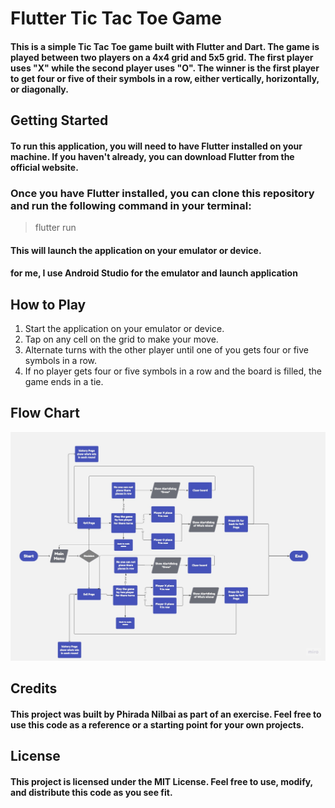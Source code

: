 # Flutter Tic Tac Toe Game
#### This is a simple Tic Tac Toe game built with Flutter and Dart. The game is played between two players on a 4x4 grid and 5x5 grid. The first player uses "X" while the second player uses "O". The winner is the first player to get four or five of their symbols in a row, either vertically, horizontally, or diagonally.

## Getting Started
#### To run this application, you will need to have Flutter installed on your machine. If you haven't already, you can download Flutter from the official website.

### Once you have Flutter installed, you can clone this repository and run the following command in your terminal:

> flutter run

#### This will launch the application on your emulator or device.
#### for me, I use Android Studio for the emulator and launch application

## How to Play
1. Start the application on your emulator or device.
2. Tap on any cell on the grid to make your move.
3. Alternate turns with the other player until one of you gets four or five symbols in a row.
4. If no player gets four or five symbols in a row and the board is filled, the game ends in a tie.
## Flow Chart
![alt text](https://github.com/Phirada-Nilbai/Tic-Tac-Toe/blob/main/images/flowchart.jpg?raw=true)
## Credits
#### This project was built by Phirada Nilbai as part of an exercise. Feel free to use this code as a reference or a starting point for your own projects.

## License
#### This project is licensed under the MIT License. Feel free to use, modify, and distribute this code as you see fit.
